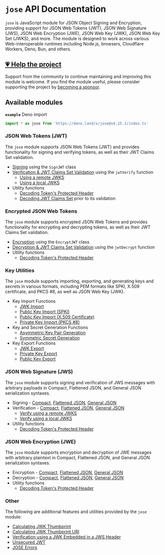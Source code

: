# `jose` API Documentation

`jose` is JavaScript module for JSON Object Signing and Encryption, providing support for JSON Web Tokens (JWT), JSON Web Signature (JWS), JSON Web Encryption (JWE), JSON Web Key (JWK), JSON Web Key Set (JWKS), and more. The module is designed to work across various Web-interoperable runtimes including Node.js, browsers, Cloudflare Workers, Deno, Bun, and others.

## [💗 Help the project](https://github.com/sponsors/panva)

Support from the community to continue maintaining and improving this module is welcome. If you find the module useful, please consider supporting the project by [becoming a sponsor](https://github.com/sponsors/panva).

## Available modules

**`example`** Deno import
```js
import * as jose from 'https://deno.land/x/jose@v4.15.1/index.ts'
```

### JSON Web Tokens (JWT)

The `jose` module supports JSON Web Tokens (JWT) and provides functionality for signing and verifying tokens, as well as their JWT Claims Set validation.

- [Signing](https://github.com/panva/jose/blob/v4.15.1/docs/classes/jwt_sign.SignJWT.md) using the `SignJWT` class
- [Verification & JWT Claims Set Validation](https://github.com/panva/jose/blob/v4.15.1/docs/functions/jwt_verify.jwtVerify.md) using the `jwtVerify` function
  - [Using a remote JWKS](https://github.com/panva/jose/blob/v4.15.1/docs/functions/jwks_remote.createRemoteJWKSet.md)
  - [Using a local JWKS](https://github.com/panva/jose/blob/v4.15.1/docs/functions/jwks_local.createLocalJWKSet.md)
- Utility functions
  - [Decoding Token's Protected Header](https://github.com/panva/jose/blob/v4.15.1/docs/functions/util_decode_protected_header.decodeProtectedHeader.md)
  - [Decoding JWT Claims Set](https://github.com/panva/jose/blob/v4.15.1/docs/functions/util_decode_jwt.decodeJwt.md) prior to its validation

### Encrypted JSON Web Tokens

The `jose` module supports encrypted JSON Web Tokens and provides functionality for encrypting and decrypting tokens, as well as their JWT Claims Set validation.

- [Encryption](https://github.com/panva/jose/blob/v4.15.1/docs/classes/jwt_encrypt.EncryptJWT.md) using the `EncryptJWT` class
- [Decryption & JWT Claims Set Validation](https://github.com/panva/jose/blob/v4.15.1/docs/functions/jwt_decrypt.jwtDecrypt.md) using the `jwtDecrypt` function
- Utility functions
  - [Decoding Token's Protected Header](https://github.com/panva/jose/blob/v4.15.1/docs/functions/util_decode_protected_header.decodeProtectedHeader.md)

### Key Utilities

The `jose` module supports importing, exporting, and generating keys and secrets in various formats, including PEM formats like SPKI, X.509 certificate, and PKCS #8, as well as JSON Web Key (JWK).

- Key Import Functions
  - [JWK Import](https://github.com/panva/jose/blob/v4.15.1/docs/functions/key_import.importJWK.md)
  - [Public Key Import (SPKI)](https://github.com/panva/jose/blob/v4.15.1/docs/functions/key_import.importSPKI.md)
  - [Public Key Import (X.509 Certificate)](https://github.com/panva/jose/blob/v4.15.1/docs/functions/key_import.importX509.md)
  - [Private Key Import (PKCS #8)](https://github.com/panva/jose/blob/v4.15.1/docs/functions/key_import.importPKCS8.md)
- Key and Secret Generation Functions
  - [Asymmetric Key Pair Generation](https://github.com/panva/jose/blob/v4.15.1/docs/functions/key_generate_key_pair.generateKeyPair.md)
  - [Symmetric Secret Generation](https://github.com/panva/jose/blob/v4.15.1/docs/functions/key_generate_secret.generateSecret.md)
- Key Export Functions
  - [JWK Export](https://github.com/panva/jose/blob/v4.15.1/docs/functions/key_export.exportJWK.md)
  - [Private Key Export](https://github.com/panva/jose/blob/v4.15.1/docs/functions/key_export.exportPKCS8.md)
  - [Public Key Export](https://github.com/panva/jose/blob/v4.15.1/docs/functions/key_export.exportSPKI.md)

### JSON Web Signature (JWS)

The `jose` module supports signing and verification of JWS messages with arbitrary payloads in Compact, Flattened JSON, and General JSON serialization syntaxes.

- Signing - [Compact](https://github.com/panva/jose/blob/v4.15.1/docs/classes/jws_compact_sign.CompactSign.md), [Flattened JSON](https://github.com/panva/jose/blob/v4.15.1/docs/classes/jws_flattened_sign.FlattenedSign.md), [General JSON](https://github.com/panva/jose/blob/v4.15.1/docs/classes/jws_general_sign.GeneralSign.md)
- Verification - [Compact](https://github.com/panva/jose/blob/v4.15.1/docs/functions/jws_compact_verify.compactVerify.md), [Flattened JSON](https://github.com/panva/jose/blob/v4.15.1/docs/functions/jws_flattened_verify.flattenedVerify.md), [General JSON](https://github.com/panva/jose/blob/v4.15.1/docs/functions/jws_general_verify.generalVerify.md)
  - [Verify using a remote JWKS](https://github.com/panva/jose/blob/v4.15.1/docs/functions/jwks_remote.createRemoteJWKSet.md)
  - [Verify using a local JWKS](https://github.com/panva/jose/blob/v4.15.1/docs/functions/jwks_local.createLocalJWKSet.md)
- Utility functions
  - [Decoding Token's Protected Header](https://github.com/panva/jose/blob/v4.15.1/docs/functions/util_decode_protected_header.decodeProtectedHeader.md)

### JSON Web Encryption (JWE)

The `jose` module supports encryption and decryption of JWE messages with arbitrary plaintext in Compact, Flattened JSON, and General JSON serialization syntaxes.

- Encryption - [Compact](https://github.com/panva/jose/blob/v4.15.1/docs/classes/jwe_compact_encrypt.CompactEncrypt.md), [Flattened JSON](https://github.com/panva/jose/blob/v4.15.1/docs/classes/jwe_flattened_encrypt.FlattenedEncrypt.md), [General JSON](https://github.com/panva/jose/blob/v4.15.1/docs/classes/jwe_general_encrypt.GeneralEncrypt.md)
- Decryption - [Compact](https://github.com/panva/jose/blob/v4.15.1/docs/functions/jwe_compact_decrypt.compactDecrypt.md), [Flattened JSON](https://github.com/panva/jose/blob/v4.15.1/docs/functions/jwe_flattened_decrypt.flattenedDecrypt.md), [General JSON](https://github.com/panva/jose/blob/v4.15.1/docs/functions/jwe_general_decrypt.generalDecrypt.md)
- Utility functions
  - [Decoding Token's Protected Header](https://github.com/panva/jose/blob/v4.15.1/docs/functions/util_decode_protected_header.decodeProtectedHeader.md)

### Other

The following are additional features and utilities provided by the `jose` module:

- [Calculating JWK Thumbprint](https://github.com/panva/jose/blob/v4.15.1/docs/functions/jwk_thumbprint.calculateJwkThumbprint.md)
- [Calculating JWK Thumbprint URI](https://github.com/panva/jose/blob/v4.15.1/docs/functions/jwk_thumbprint.calculateJwkThumbprintUri.md)
- [Verification using a JWK Embedded in a JWS Header](https://github.com/panva/jose/blob/v4.15.1/docs/functions/jwk_embedded.EmbeddedJWK.md)
- [Unsecured JWT](https://github.com/panva/jose/blob/v4.15.1/docs/classes/jwt_unsecured.UnsecuredJWT.md)
- [JOSE Errors](https://github.com/panva/jose/blob/v4.15.1/docs/modules/util_errors.md)
